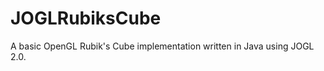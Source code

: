 JOGLRubiksCube
==============
A basic OpenGL Rubik's Cube implementation written in Java using JOGL 2.0.